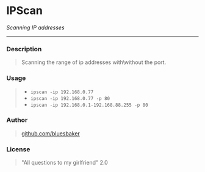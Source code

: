 # IPScan
*Scanning IP addresses*
___

### Description 
> Scanning the range of ip addresses with\without the port.

### Usage 
> * `ipscan -ip 192.168.0.77`
> * `ipscan -ip 192.168.0.77 -p 80`
> * `ipscan -ip 192.168.0.1-192.168.88.255 -p 80`

### Author
> [github.com/bluesbaker](http://github.com/bluesbaker)

### License
> "All questions to my girlfriend" 2.0
